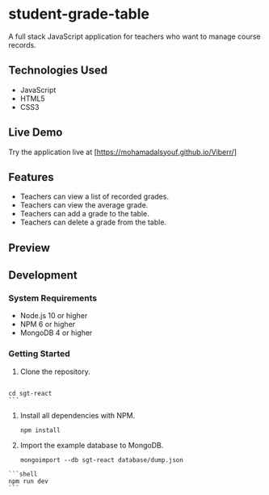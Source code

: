 # student-grade-table

A full stack JavaScript application for teachers who want to manage course records.

## Technologies Used

- JavaScript
- HTML5
- CSS3

## Live Demo

Try the application live at [https://mohamadalsyouf.github.io/Viberr/]

## Features

- Teachers can view a list of recorded grades.
- Teachers can view the average grade.
- Teachers can add a grade to the table.
- Teachers can delete a grade from the table.

## Preview

<!-- ![SGT React](assets/sgt-react.gif) -->

## Development

### System Requirements

- Node.js 10 or higher
- NPM 6 or higher
- MongoDB 4 or higher

### Getting Started

1. Clone the repository.

    ```shell
<!--     git clone https://github.com/Learning-Fuze/sgt-react -->
    cd sgt-react
    ```

1. Install all dependencies with NPM.

    ```shell
    npm install
    ```

1. Import the example database to MongoDB.

    ```shell
    mongoimport --db sgt-react database/dump.json
    ```

<!-- 1. Start the project. Once started you can view the application by opening http://localhost:3000 in your browser. -->

    ```shell
    npm run dev
    ```

